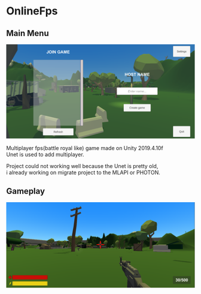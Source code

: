 # OnlineFps

## Main Menu  

![](https://github.com/Izack34/OnlineFps/blob/main/StartMenu.PNG)

Multiplayer fps(battle royal like) game made on Unity 2019.4.10f  
Unet is used to add multiplayer. 

Project could not working well because the Unet is pretty old,  
i already working on migrate project to the MLAPI or PHOTON.  
  
## Gameplay  

 ![](https://github.com/Izack34/OnlineFps/blob/main/Gameplay.PNG)
